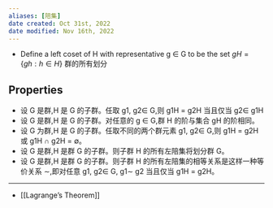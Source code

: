 ```yaml
---
aliases: [陪集]
date created: Oct 31st, 2022
date modified: Nov 16th, 2022
---
```

- Define a left coset of H with representative g ∈ G to be the set $gH = \{gh: h \in H\}$
群的所有划分

## Properties
- 设 G 是群,H 是 G 的子群。任取 g1, g2∈ G,则 g1H = g2H 当且仅当 g2∈ g1H
- 设 G 是群,H 是 G 的子群。对任意的 g ∈ G,群 H 的阶与集合 gH 的阶相同。
- 设 G 为群,H 是 G 的子群。任取不同的两个群元素 g1, g2∈ G,则 g1H = g2H 或 g1H ∩ g2H = ∅。
- 设 G 是群,H 是群 G 的子群。则子群 H 的所有左陪集将划分群 G。
- 设 G 是群,H 是群 G 的子群。则子群 H 的所有左陪集的相等关系是这样一种等价关系 ∼,即对任意 g1, g2∈ G, g1∼ g2 当且仅当 g1H = g2H。

___

- [[Lagrange’s Theorem]]
